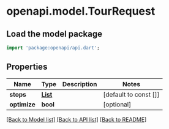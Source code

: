 # openapi.model.TourRequest

## Load the model package
```dart
import 'package:openapi/api.dart';
```

## Properties
Name | Type | Description | Notes
------------ | ------------- | ------------- | -------------
**stops** | [**List<Stop>**](Stop.md) |  | [default to const []]
**optimize** | **bool** |  | [optional] 

[[Back to Model list]](../README.md#documentation-for-models) [[Back to API list]](../README.md#documentation-for-api-endpoints) [[Back to README]](../README.md)


